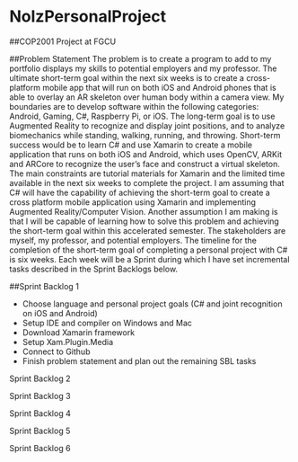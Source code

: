 # NolzPersonalProject
##COP2001 Project at FGCU

##Problem Statement
  The problem is to create a program to add to my portfolio displays my skills to potential employers and my professor. The ultimate short-term goal within the next six weeks is to create a cross-platform mobile app that will run on both iOS and Android phones that is able to overlay an AR skeleton over human body within a camera view.  My boundaries are to develop software within the following categories: Android, Gaming, C#, Raspberry Pi, or iOS. The long-term goal is to use Augmented Reality to recognize and display joint positions, and to analyze biomechanics while standing, walking, running, and throwing. Short-term success would be to learn C# and use Xamarin to create a mobile application that runs on both iOS and Android, which uses OpenCV, ARKit and ARCore to recognize the user’s face and construct a virtual skeleton. The main constraints are tutorial materials for Xamarin and the limited time available in the next six weeks to complete the project. I am assuming that C# will have the capability of achieving the short-term goal to create a cross platform mobile application using Xamarin and implementing Augmented Reality/Computer Vision. Another assumption I am making is that I will be capable of learning how to solve this problem and achieving the short-term goal within this accelerated semester. The stakeholders are myself, my professor, and potential employers. The timeline for the completion of the short-term goal of completing a personal project with C# is six weeks. Each week will be a Sprint during which I have set incremental tasks described in the Sprint Backlogs below.

##Sprint Backlog 1
- Choose language and personal project goals (C# and joint recognition on iOS and Android)
- Setup IDE and compiler on Windows and Mac
- Download Xamarin framework
- Setup Xam.Plugin.Media
- Connect to Github
- Finish problem statement and plan out the remaining SBL tasks

Sprint Backlog 2


Sprint Backlog 3


Sprint Backlog 4


Sprint Backlog 5


Sprint Backlog 6
